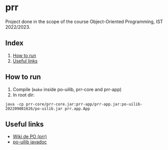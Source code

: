 # prr

Project done in the scope of the course Object-Oriented Programming, IST 2022/2023.

## Index

1. [How to run](#How-to-run)
1. [Useful links](#Useful-links)

## How to run

1. Compile (`make` inside po-uilib, prr-core and prr-app)
2.  In root dir:
```
java -cp prr-core/prr-core.jar:prr-app/prr-app.jar:po-uilib-202209081626/po-uilib.jar prr.app.App
```

## Useful links

- [Wiki de PO (prr)](https://web.tecnico.ulisboa.pt/~david.matos/w/pt/index.php/Programa%C3%A7%C3%A3o_com_Objectos/Projecto_de_Programa%C3%A7%C3%A3o_com_Objectos)
- [po-uilib javadoc](https://www.hlt.inesc-id.pt/~david/ist/docencia/po/2022-2023/javadoc/)
